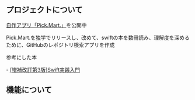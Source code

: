 <div id="top"></div>


## プロジェクトについて
<p><a href="https://apps.apple.com/jp/app/pick-mart/id6474895773">自作アプリ「Pick.Mart.」</a>を公開中</p>
<p>Pick.Mart.を独学でリリースし、改めて、swiftの本を数冊読み、理解度を深めるために、GitHubのレポジトリ検索アプリを作成</p>
<p>参考にした本</p>
- <a href="https://www.amazon.co.jp/E5-A2-97-E8-A3-9C-E6-94-B9-E8-A8-82-E7-AC-AC3-E7-89-88-Swift-E5-AE-9F-E8-B7-B5-E5-85-A5-E9-96-80/dp/4297112132/">[増補改訂第3版]Swift実践入門</a>


## 機能について

  


